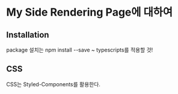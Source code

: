 # My Side Rendering Page에 대하여

## Installation

package 설치는 npm install --save ~
typescripts를 적용할 것!

## CSS

CSS는 Styled-Components를 활용한다.

